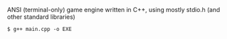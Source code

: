 ANSI (terminal-only) game engine written in C++, using mostly stdio.h (and other standard libraries)

`$ g++ main.cpp -o EXE`
